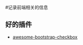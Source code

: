 #记录前端相关的信息

## 好的插件
* [awesome-bootstrap-checkbox](http://flatlogic.github.io/awesome-bootstrap-checkbox/demo/)

